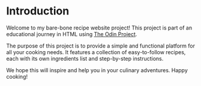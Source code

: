 # Introduction

Welcome to my bare-bone recipe website project! This project is part of an educational journey in HTML using [The Odin Project](https://www.theodinproject.com/).

The purpose of this project is to provide a simple and functional platform for all your cooking needs. It features a collection of easy-to-follow recipes, each with its own ingredients list and step-by-step instructions. 

We hope this will inspire and help you in your culinary adventures. Happy cooking!

